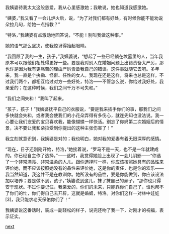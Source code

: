 
我姨婆待我太太这般慈爱，我从心里感激她；我敢说，她也知道我感激她。

“姨婆，”我又看了一会儿炉火后，说，“为了对我们都有好处，有时候你能不能劝说朵拉几句，给她一点指教？”

“特洛，”我姨婆有点激动地回答说，“不能！别叫我做这种事。”

她的语气那么坚决，使我惊讶得抬起眼睛。

“我回顾了我的一生，孩子，”我姨婆说，“想起了一些已经躺在坟墓里的人，当年我原本可以跟他们相处得更好一些。要是我对别人在婚姻问题上出错责备太严厉，那也许是因为我有更痛苦的理由严厉责备我自己的错误。这件事就随它去吧。多年来，我一直是个执拗、怪僻、任性的女人。我现在还是这样，将来也总是这样。不过我们两个，都相互给过对方一些好处，特洛——不管怎么说，你给过我好处，我亲爱的；在这种时候，我们之间千万不可失和。”

“我们之间失和！”我叫了起来。

“孩子，孩子！”我姨婆抚平自己的衣服说，“要是我来插手你们的事，那我们之间多快就会失和，或者我会使我们的小花朵弄得有多伤心，就连先知也没法说。我一心要让我们宠爱的宝贝喜欢我，能像蝴蝶一样快活。别忘了你妈第二次婚姻后的情景，决不要让我和朵拉受到你提出的这种主张伤害了！”

我立刻就意识到，我姨婆是对的；我也明白，她对我的爱妻有着无限深厚的感情。

“现在，日子还刚刚开始，特洛，”她接着说，“罗马不是一天，也不是一年就建成的。你已经自主作了选择，”——这时，我觉得她脸上出现了一会儿阴影——“你选了一个非常漂亮、非常温柔的人儿。跟你选择时一样，你应该按照她具有的品性来评价她，而不应该按照她没有的品性来评价她，这是你的责任，也是你的欢乐——我当然知道，我这并不是在教训你。她所没有的品性，要是你能做到，你应该设法加以培养；要是做不到，孩子，”姨婆说到这儿，抹了抹自己的鼻子，“那你也只得安于现状。不过你要记住，我亲爱的，你们的未来，只能靠你们自己了，谁也帮不了你们的忙，你们得自己去开辟。这就是婚姻，特洛。对你们这样一对林中娃娃[3]，我只能求老天保佑你们了！”

我姨婆说这番话时，装成一副轻松的样子，说完还吻了我一下，对刚才的祝福，表示证实。

[next](page565.md)